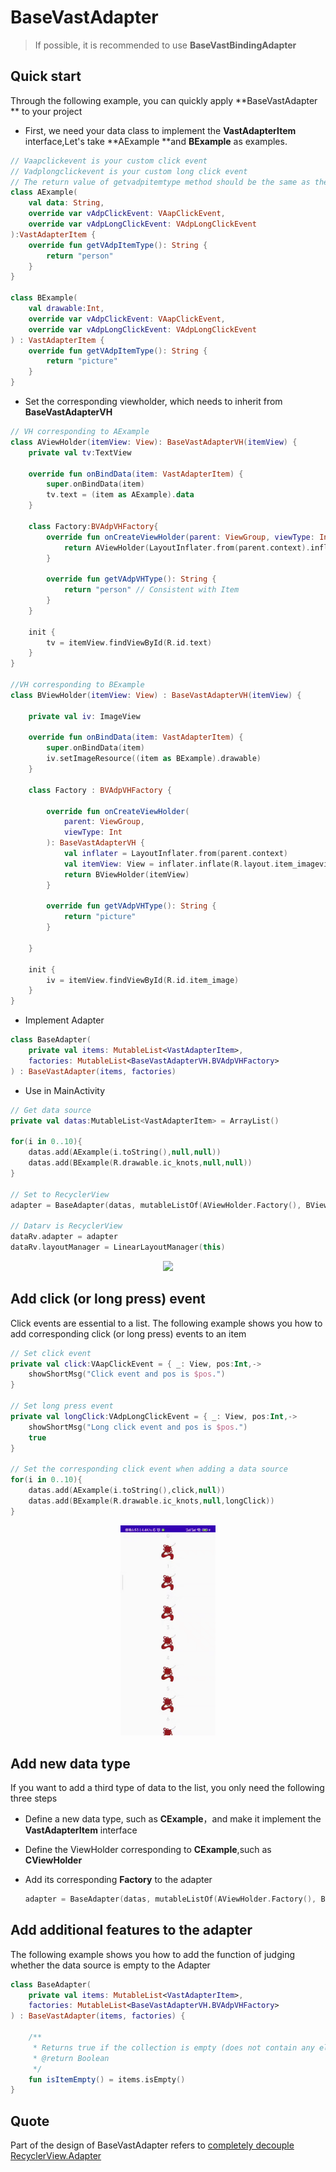 # BaseVastAdapter

> If possible, it is recommended to use **BaseVastBindingAdapter**

## Quick start

Through the following example,  you can quickly apply **BaseVastAdapter ** to your project

- First, we need your data class to implement the **VastAdapterItem** interface,Let's take **AExample **and **BExample** as examples.

```kotlin
// Vaapclickevent is your custom click event
// Vadplongclickevent is your custom long click event
// The return value of getvadpitemtype method should be the same as the corresponding VH
class AExample(
    val data: String,
    override var vAdpClickEvent: VAapClickEvent,
    override var vAdpLongClickEvent: VAdpLongClickEvent
):VastAdapterItem {
    override fun getVAdpItemType(): String {
        return "person"
    }
}

class BExample(
    val drawable:Int,
    override var vAdpClickEvent: VAapClickEvent,
    override var vAdpLongClickEvent: VAdpLongClickEvent
) : VastAdapterItem {
    override fun getVAdpItemType(): String {
        return "picture"
    }
}
```

- Set the corresponding viewholder, which needs to inherit from **BaseVastAdapterVH**

```kotlin
// VH corresponding to AExample
class AViewHolder(itemView: View): BaseVastAdapterVH(itemView) {
    private val tv:TextView

    override fun onBindData(item: VastAdapterItem) {
        super.onBindData(item)
        tv.text = (item as AExample).data
    }

    class Factory:BVAdpVHFactory{
        override fun onCreateViewHolder(parent: ViewGroup, viewType: Int): BaseVastAdapterVH {
            return AViewHolder(LayoutInflater.from(parent.context).inflate(R.layout.item_textview,parent,false))
        }

        override fun getVAdpVHType(): String {
            return "person" // Consistent with Item
        }
    }

    init {
        tv = itemView.findViewById(R.id.text)
    }
}

//VH corresponding to BExample
class BViewHolder(itemView: View) : BaseVastAdapterVH(itemView) {

    private val iv: ImageView

    override fun onBindData(item: VastAdapterItem) {
        super.onBindData(item)
        iv.setImageResource((item as BExample).drawable)
    }

    class Factory : BVAdpVHFactory {

        override fun onCreateViewHolder(
            parent: ViewGroup,
            viewType: Int
        ): BaseVastAdapterVH {
            val inflater = LayoutInflater.from(parent.context)
            val itemView: View = inflater.inflate(R.layout.item_imageview, parent, false)
            return BViewHolder(itemView)
        }

        override fun getVAdpVHType(): String {
            return "picture"
        }

    }

    init {
        iv = itemView.findViewById(R.id.item_image)
    }
}
```

- Implement  Adapter

```kotlin
class BaseAdapter(
    private val items: MutableList<VastAdapterItem>,
    factories: MutableList<BaseVastAdapterVH.BVAdpVHFactory>
) : BaseVastAdapter(items, factories)
```

- Use in  MainActivity

```kotlin
// Get data source
private val datas:MutableList<VastAdapterItem> = ArrayList()

for(i in 0..10){
    datas.add(AExample(i.toString(),null,null))
    datas.add(BExample(R.drawable.ic_knots,null,null))
}

// Set to RecyclerView
adapter = BaseAdapter(datas, mutableListOf(AViewHolder.Factory(), BViewHolder.Factory()))

// Datarv is RecyclerView
dataRv.adapter = adapter
dataRv.layoutManager = LinearLayoutManager(this)
```

<div align="center"><img src="../assets/images/VastAdapter.gif" width=30%/></div>

## Add click (or long press) event

Click events are essential to a list. The following example shows you how to add corresponding click (or long press) events to an item

```kotlin
// Set click event
private val click:VAapClickEvent = { _: View, pos:Int,->
    showShortMsg("Click event and pos is $pos.")
}

// Set long press event
private val longClick:VAdpLongClickEvent = { _: View, pos:Int,->
    showShortMsg("Long click event and pos is $pos.")
    true
}

// Set the corresponding click event when adding a data source
for(i in 0..10){
    datas.add(AExample(i.toString(),click,null))
    datas.add(BExample(R.drawable.ic_knots,null,longClick))
}
```

<div align="center"><img src="../assets/images/VastAdapterClick.gif" width=30%/></div>

## Add new data type

If you want to add a third type of data to the list, you only need the following three steps

- Define a new data type, such as **CExample**，and make it implement the **VastAdapterItem**  interface
- Define the ViewHolder corresponding to **CExample**,such as **CViewHolder**
- Add its corresponding  **Factory** to the adapter

  ```kotlin
  adapter = BaseAdapter(datas, mutableListOf(AViewHolder.Factory(), BViewHolder.Factory() ,CViewHolder.Factory()))
  ```

## Add additional features to the adapter

The following example shows you how to add the function of judging whether the data source is empty to the Adapter

```kotlin
class BaseAdapter(
    private val items: MutableList<VastAdapterItem>,
    factories: MutableList<BaseVastAdapterVH.BVAdpVHFactory>
) : BaseVastAdapter(items, factories) {

    /**
     * Returns true if the collection is empty (does not contain any elements), otherwise false.
     * @return Boolean
     */
    fun isItemEmpty() = items.isEmpty()
}
```

## Quote

Part of the design of BaseVastAdapter refers to [completely decouple RecyclerView.Adapter](https://puke3615.github.io/2018/08/26/Android-RecyclerView-Architecture-Design/)


